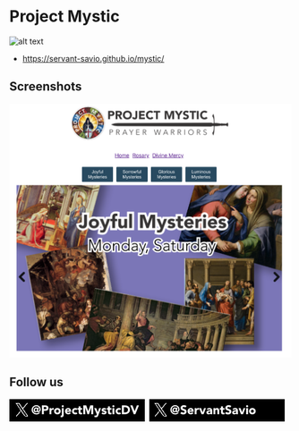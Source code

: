 # Project Mystic

![alt text](./images/mystic-logo.svg)

* https://servant-savio.github.io/mystic/

## Screenshots
![alt text](images/screenshot.png)
## Follow us

<a href="https://x.com/ProjectMysticDV"><img src="./images/ProjectMysticDVX.png" /></a>&nbsp;&nbsp;<a href="https://x.com/ServantSavio"><img src="./images/ServantSavioX.png" /></a>
